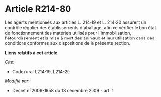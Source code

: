# Article R214-80

Les agents mentionnés aux articles L. 214-19 et L. 214-20 assurent un contrôle régulier des établissements d'abattage, afin
de vérifier le bon état de fonctionnement des matériels utilisés pour l'immobilisation, l'étourdissement et la mise à mort
des animaux et leur utilisation dans des conditions conformes aux dispositions de la présente section.

**Liens relatifs à cet article**

_Cite_:

  - Code rural L214-19, L214-20

_Modifié par_:

  - Décret n°2009-1658 du 18 décembre 2009 - art. 1
